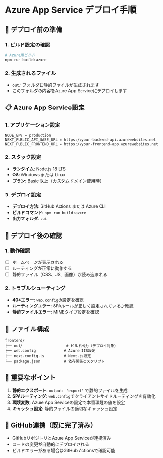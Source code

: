 # Azure App Service デプロイ手順

## 🚀 デプロイ前の準備

### 1. ビルド設定の確認
```bash
# Azure用ビルド
npm run build:azure
```

### 2. 生成されるファイル
- `out/` フォルダに静的ファイルが生成されます
- このフォルダの内容をAzure App Serviceにデプロイします

## 📋 Azure App Service設定

### 1. アプリケーション設定
```
NODE_ENV = production
NEXT_PUBLIC_API_BASE_URL = https://your-backend-api.azurewebsites.net
NEXT_PUBLIC_FRONTEND_URL = https://your-frontend-app.azurewebsites.net
```

### 2. スタック設定
- **ランタイム**: Node.js 18 LTS
- **OS**: Windows または Linux
- **プラン**: Basic 以上（カスタムドメイン使用時）

### 3. デプロイ設定
- **デプロイ方法**: GitHub Actions または Azure CLI
- **ビルドコマンド**: `npm run build:azure`
- **出力フォルダ**: `out`

## 🔧 デプロイ後の確認

### 1. 動作確認
- [ ] ホームページが表示される
- [ ] ルーティングが正常に動作する
- [ ] 静的ファイル（CSS、JS、画像）が読み込まれる

### 2. トラブルシューティング
- **404エラー**: `web.config`の設定を確認
- **ルーティングエラー**: SPAルールが正しく設定されているか確認
- **静的ファイルエラー**: MIMEタイプ設定を確認

## 📁 ファイル構成
```
frontend/
├── out/                    # ビルド出力（デプロイ対象）
├── web.config             # Azure IIS設定
├── next.config.js         # Next.js設定
└── package.json           # 依存関係とスクリプト
```

## 🎯 重要なポイント

1. **静的エクスポート**: `output: 'export'` で静的ファイルを生成
2. **SPAルーティング**: `web.config`でクライアントサイドルーティングを有効化
3. **環境変数**: Azure App Serviceの設定で本番環境の値を設定
4. **キャッシュ設定**: 静的ファイルの適切なキャッシュ設定

## 🔄 GitHub連携（既に完了済み）

- GitHubリポジトリとAzure App Serviceが連携済み
- コードの変更が自動的にデプロイされる
- ビルドエラーがある場合はGitHub Actionsで確認可能
